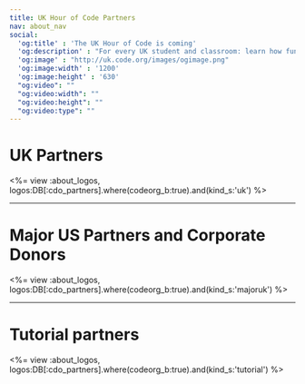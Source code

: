 ```yaml
---
title: UK Hour of Code Partners
nav: about_nav
social:
  'og:title' : 'The UK Hour of Code is coming'
  'og:description' : "For every UK student and classroom: learn how fun coding is in just one hour March 3 - 9."
  'og:image' : "http://uk.code.org/images/ogimage.png"
  'og:image:width' : '1200'
  'og:image:height' : '630'
  "og:video": ""
  "og:video:width": ""
  "og:video:height": ""
  "og:video:type": ""
---
```

# UK Partners

<%= view :about_logos, logos:DB[:cdo_partners].where(codeorg_b:true).and(kind_s:'uk') %>

---

# Major US Partners and Corporate Donors

<%= view :about_logos, logos:DB[:cdo_partners].where(codeorg_b:true).and(kind_s:'majoruk') %>

---

# Tutorial partners

<%= view :about_logos, logos:DB[:cdo_partners].where(codeorg_b:true).and(kind_s:'tutorial') %>
